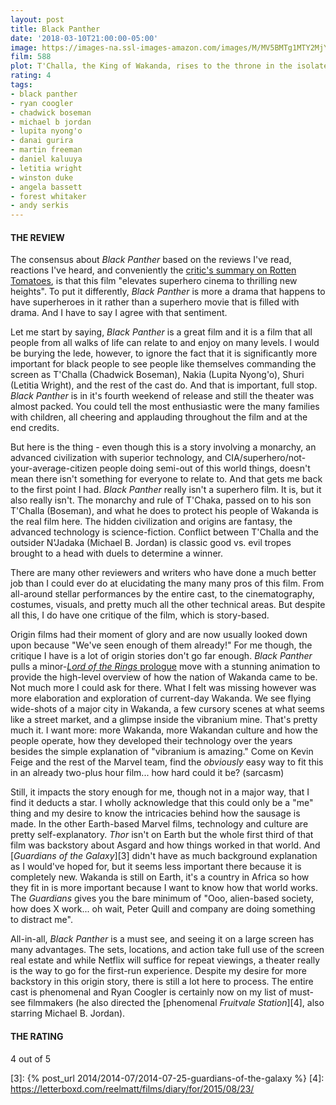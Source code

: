 ```yaml
---
layout: post
title: Black Panther
date: '2018-03-10T21:00:00-05:00'
image: https://images-na.ssl-images-amazon.com/images/M/MV5BMTg1MTY2MjYzNV5BMl5BanBnXkFtZTgwMTc4NTMwNDI@._V1_UX182_CR0,0,182,268_AL_.jpg
film: 588
plot: T'Challa, the King of Wakanda, rises to the throne in the isolated, technologically advanced African nation, but his claim is challenged by a vengeful outsider who was a childhood victim of T'Challa's father's mistake.
rating: 4
tags:
- black panther
- ryan coogler
- chadwick boseman
- michael b jordan
- lupita nyong'o
- danai gurira
- martin freeman
- daniel kaluuya
- letitia wright
- winston duke
- angela bassett
- forest whitaker
- andy serkis
---
```


#### THE REVIEW
The consensus about *Black Panther* based on the reviews I've read, reactions I've heard, and conveniently the [critic's summary on Rotten Tomatoes][1], is that this film "elevates superhero cinema to thrilling new heights". To put it differently, *Black Panther* is more a drama that happens to have superheroes in it rather than a superhero movie that is filled with drama. And I have to say I agree with that sentiment.

Let me start by saying, *Black Panther* is a great film and it is a film that all people from all walks of life can relate to and enjoy on many levels. I would be burying the lede, however, to ignore the fact that it is significantly more important for black people to see people like themselves commanding the screen as T'Challa (Chadwick Boseman), Nakia (Lupita Nyong'o), Shuri (Letitia Wright), and the rest of the cast do. And that is important, full stop. *Black Panther* is in it's fourth weekend of release and still the theater was almost packed. You could tell the most enthusiastic were the many families with children, all cheering and applauding throughout the film and at the end credits. 

But here is the thing - even though this is a story involving a monarchy, an advanced civilization with superior technology, and CIA/superhero/not-your-average-citizen people doing semi-out of this world things, doesn't mean there isn't something for everyone to relate to. And that gets me back to the first point I had. *Black Panther* really isn't a superhero film. It is, but it also really isn't. The monarchy and rule of T'Chaka, passed on to his son T'Challa (Boseman), and what he does to protect his people of Wakanda is the real film here. The hidden civilization and origins are fantasy, the advanced technology is science-fiction. Conflict between T'Challa and the outsider N'Jadaka (Michael B. Jordan) is classic good vs. evil tropes brought to a head with duels to determine a winner.

There are many other reviewers and writers who have done a much better job than I could ever do at elucidating the many many pros of this film. From all-around stellar performances by the entire cast, to the cinematography, costumes, visuals, and pretty much all the other technical areas. But despite all this, I do have one critique of the film, which is story-based.

Origin films had their moment of glory and are now usually looked down upon because "We've seen enough of them already!" For me though, the critique I have is a lot of origin stories don't go far enough. *Black Panther* pulls a minor-[*Lord of the Rings* prologue][2] move with a stunning animation to provide the high-level overview of how the nation of Wakanda came to be. Not much more I could ask for there. What I felt was missing however was more elaboration and exploration of current-day Wakanda. We see flying wide-shots of a major city in Wakanda, a few cursory scenes at what seems like a street market, and a glimpse inside the vibranium mine. That's pretty much it. I want more: more Wakanda, more Wakandan culture and how the people operate, how they developed their technology over the years besides the simple explanation of "vibranium is amazing." Come on Kevin Feige and the rest of the Marvel team, find the *obviously* easy way to fit this in an already two-plus hour film... how hard could it be? (sarcasm)

Still, it impacts the story enough for me, though not in a major way, that I find it deducts a star. I wholly acknowledge that this could only be a "me" thing and my desire to know the intricacies behind how the sausage is made. In the other Earth-based Marvel films, technology and culture are pretty self-explanatory. *Thor* isn't on Earth but the whole first third of that film was backstory about Asgard and how things worked in that world. And [*Guardians of the Galaxy*][3] didn't have as much background explanation as I would've hoped for, but it seems less important there because it is completely new. Wakanda is still on Earth, it's a country in Africa so how they fit in is more important because I want to know how that world works. The *Guardians* gives you the bare minimum of "Ooo, alien-based society, how does X work... oh wait, Peter Quill and company are doing something to distract me".

All-in-all, *Black Panther* is a must see, and seeing it on a large screen has many advantages. The sets, locations, and action take full use of the screen real estate and while Netflix will suffice for repeat viewings, a theater really is the way to go for the first-run experience. Despite my desire for more backstory in this origin story, there is still a lot here to process. The entire cast is phenomenal and Ryan Coogler is certainly now on my list of must-see filmmakers (he also directed the [phenomenal *Fruitvale Station*][4], also starring Michael B. Jordan).

#### THE RATING
4 out of 5

[1]: https://www.rottentomatoes.com/m/black_panther_2018
[2]: https://www.youtube.com/watch?v=qj139dE7tFI
[3]: {% post_url 2014/2014-07/2014-07-25-guardians-of-the-galaxy %}
[4]: https://letterboxd.com/reelmatt/films/diary/for/2015/08/23/
